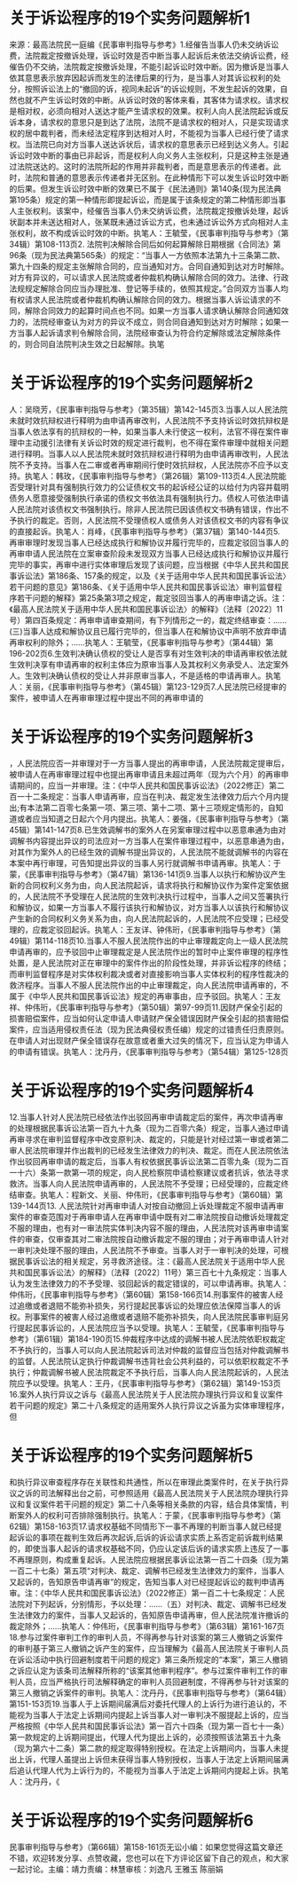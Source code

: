 # 关于诉讼程序的19个实务问题解析1

来源：最高法院民一庭编《民事审判指导与参考》1.经催告当事人仍未交纳诉讼费，法院裁定按撤诉处理，诉讼时效是否中断当事人起诉后未依法交纳诉讼费，经催告仍不交纳，法院裁定按撤诉处理，不能引起诉讼时效中断。因为撤诉是当事人依其意思表示放弃因起诉而发生的法律后果的行为，是当事人对其诉讼权利的处分，按照诉讼法上的“撤回的诉，视同未起诉”的诉讼规则，不发生起诉的效果，自然也就不产生诉讼时效的中断。从诉讼时效的客体来看，其客体为请求权。请求权是相对权，必须向相对人送达才能产生请求权的效果。权利人向人民法院起诉或反诉本身，请求权的意思只是到达了法院，法院不是请求权的相对人，只是实现请求权的居中裁判者，而未经法定程序到达相对人时，不能视为当事人已经行使了请求权。当法院已向对方当事人送达诉状后，请求权的意思表示已经到达义务人。引起诉讼时效中断的事由已非起诉，而是权利人向义务人主张权利，只是这种主张是通过法院送达的。这时的法院所起的作用并非裁判者，而是意思表示的传递者。此时，法院和普通的意思表示传递者并无区别。在此种情形下可以发生诉讼时效中断的后果。但发生诉讼时效中断的效果已不属于《民法通则》第140条(现为民法典第195条）规定的第一种情形即提起诉讼，而是属于该条规定的第二种情形即当事人主张权利。该案中，经催告当事人仍未交纳诉讼费，法院裁定按撤诉处理，起诉状副本并未送达相对人，张某既未通过诉讼方式，也未通过诉讼外方式向相对人主张权利，故不构成诉讼时效的中断。执笔人：王毓莹，《民事审判指导与参考》（第34辑）第108-113页2. 法院判决解除合同后如何起算解除日期根据《合同法》第96条（现为民法典第565条）的规定：“当事人一方依照本法第九十三条第二款、第九十四条的规定主张解除合同的，应当通知对方。合同自通知到达对方时解除。对方有异议的，可以请求人民法院或者仲裁机构确认解除合同的效力。法律、行政法规规定解除合同应当办理批准、登记等手续的，依照其规定。”合同双方当事人均有权请求人民法院或者仲裁机构确认解除合同的效力。根据当事人诉讼请求的不同，解除合同效力的起算时间点也不同。如果一方当事人请求确认解除合同通知效力的，法院经审查认为对方的异议不成立，则合同自通知到达对方时解除；如果一方当事人起诉请求判令解除合同，法院经审查认为符合约定解除或法定解除条件的，则合同自法院判决生效之日起解除。执笔

# 关于诉讼程序的19个实务问题解析2

人：吴晓芳，《民事审判指导与参考》（第35辑）第142-145页3.当事人以人民法院未就时效抗辩权进行释明为由申请再审改判，人民法院不予支持诉讼时效抗辩权是当事人依法享有的抗辩权的一种，如果当事人未行使这一权利，法官不得在案件审理中主动援引法律有关诉讼时效的规定进行裁判，也不得在案件审理中就相关问题进行释明。当事人以人民法院未就时效抗辩权进行释明为由申请再审改判，人民法院不予支持。当事人在二审或者再审期间行使时效抗辩权，人民法院亦不应予以支持。执笔人：韩玫，《民事审判指导与参考》（第26辑）第109-113页4.人民法院能否受理针对具有强制执行效力的公证债权文书的起诉经公证的以给付为内容并载明债务人愿意接受强制执行承诺的债权文书依法具有强制执行力。债权人可依法申请人民法院对该债权文书强制执行。除非人民法院已因该债权文书确有错误，作出不予执行的裁定。否则，人民法院不受理债权人或债务人对该债权文书的内容有争议的直接起诉。执笔人：肖峰，《民事审判指导与参考》（第37辑）第140-144页5. 再审审理时发现当事人已经达成执行和解协议并履行完毕的，应裁定驳回当事人的再审申请人民法院在立案审查阶段未发现双方当事人已经达成执行和解协议并履行完毕的事实，再审中进行实体审理后发现了该问题，应当根据《中华人民共和国民事诉讼法》第186条、157条的规定，以及《关于适用中华人民共和国民事诉讼法〉若干问题的意见》第186条、《关于适用中华人民共和国民事诉讼法〉审判监督程序若干问题的解释》第25条第3项之规定，裁定驳回当事人的再审申请之诉。注：《最高人民法院关于适用中华人民共和国民事诉讼法〉的解释》（法释〔2022〕11号）第四百条规定：再审申请审查期间，有下列情形之一的，裁定终结审查：……(三)当事人达成和解协议且已履行完毕的，但当事人在和解协议中声明不放弃申请再审权利的除外；……执笔人：王毓莹，《民事审判指导与参考》（第44辑）第196-202页6.生效判决确认债权的受让人是否享有对生效判决的申请再审权依法就生效判决享有申请再审的权利主体应为原审当事人及其权利义务承受人、法定案外人。生效判决确认债权的受让人并非原审当事人，不是适格的申请再审人。执笔人：关丽，《民事审判指导与参考》（第45辑）第123-129页7.人民法院已经提审的案件，被申请人在再审审理过程中提出不同的再审申请的

# 关于诉讼程序的19个实务问题解析3

，人民法院应否一并审理对于一方当事人提出的再审申请，人民法院裁定提审后，被申请人在再审审理过程中也提出再审申请且未超过两年（现为六个月）的再审申请期间的，应当一并审理。注：《中华人民共和国民事诉讼法》（2022修正）第二百一十二条规定：当事人申请再审，应当在判决、裁定发生法律效力后六个月内提出;有本法第二百零七条第一项、第三项、第十二项、第十三项规定情形的，自知道或者应当知道之日起六个月内提出。执笔人：姜强，《民事审判指导与参考》（第45辑）第141-147页8.已生效调解书的案外人在另案审理过程中以恶意串通为由对调解书内容提出异议的司法应对一方当事人在案件审理过程中，以恶意串通为由，对其作为案外人的已经生效的调解书提出异议的，人民法院不能就调解书的内容在本案中再行审理，可告知提出异议的当事人另行就调解书申请再审。执笔人：于蒙，《民事审判指导与参考》（第47辑）第136-141页9.当事人以执行和解协议产生新的合同权利义务为由，向人民法院起诉，请求将执行和解协议作为案件定案依据的，人民法院不予受理在人民法院的生效判决执行过程中，当事人之间又签署执行和解协议，如果一方当事人不履行该执行和解协议，对方当事人以该执行和解协议产生新的合同权利义务关系为由，向人民法院起诉的，人民法院不应受理；已经受理的，应裁定驳回起诉。执笔人：王友详、钟伟珩，《民事审判指导与参考》（第49辑）第114-118页10.当事人不服人民法院作出的中止审理裁定向上一级人民法院申请再审的，应予驳回中止审理裁定是人民法院作出的暂时中止案件审理的程序性处置，是人民法院对正在审理中的案件作出的阶段性处理，并非诉讼程序的终结；而审判监督程序是对实体权利裁决或者对直接影响当事人实体权利的程序性裁决的救济程序。当事人不服人民法院作出的中止审理裁定，向人民法院申请再审的，不属于《中华人民共和国民事诉讼法》规定的再审事由，应予驳回。执笔人：王友祥、仲伟珩，《民事审判指导与参考》（第50辑）第97-99页11.因财产保全引起的损害赔偿案件，应当如何认定申请人申请财产保全错误因财产保全引起的损害赔偿案件，应当适用侵权责任法（现为民法典侵权责任编）规定的过错责任归责原则。在申请人对出现财产保全错误存在故意或者重大过失的情况下，应当认定为申请人的申请有错误。执笔人：沈丹丹，《民事审判指导与参考》（第54辑）第125-128页

# 关于诉讼程序的19个实务问题解析4

12.当事人针对人民法院已经依法作出驳回再审申请裁定后的案件，再次申请再审的处理根据民事诉讼法第一百九十九条（现为二百零六条）规定，当事人通过申请再审寻求在审判监督程序中改变原判决、裁定的，只能是针对经过第一审或者第二审人民法院审理并作出裁判的已经发生法律效力的判决、裁定。而在人民法院依法作出驳回再审申请的裁定后，当事人有权依据民事诉讼法第二百零九条（现为二百一十六）条第一款第一项的规定，向人民检察院申请检察建议或者抗诉，依法寻求救济。当事人向人民法院申请再审的，人民法院不予受理；已经受理的，应裁定终结审查。执笔人：程新文、关丽、仲伟珩，《民事审判指导与参考》（第60辑）第139-144页13. 人民法院针对再审申请人对按自动撤回上诉处理裁定不服申请再审案件的审查范围对于再审申请人在再审申请中既有对二审法院按自动撤诉处理裁定不服的理由，也有对一审法院实体判决内容不服的理由，人民法院对该再审申请案件的审查，仅审查其对二审法院按自动撤诉裁定不服的理由；对于再审申请人针对一审判决处理不服的理由，人民法院不予审查。当事人对于一审判决的处理，可根据民事诉讼法的相关规定，另寻救济途径。注：《最高人民法院关于适用中华人民共和国民事诉讼法〉的解释》（法释〔2022〕11号）第三百七十九条规定：当事人认为发生法律效力的不予受理、驳回起诉的裁定错误的，可以申请再审。执笔人：仲伟珩，《民事审判指导与参考》（第60辑）第158-166页14.刑事案件的被害人经过追缴或者退赔不能弥补损失，另行提起民事诉讼的处理应依法保障当事人的诉权。刑事案件的被害人经过追缴或者退赔不能弥补损失，向人民法院民事审判庭另行提起民事诉讼的，人民法院应当予以受理。执笔人：王毓莹，《民事审判指导与参考》（第61辑）第184-190页15.仲裁程序中达成的调解书被人民法院依职权裁定不予执行的，当事人可以向人民法院起诉司法对仲裁的监督应当包括对仲裁调解书的监督。人民法院认定执行仲裁调解书违背社会公共利益的，可以依职权裁定不予执行；仲裁调解书被人民法院裁定不予执行后，当事人向人民法院起诉的，人民法院应予以受理。执笔人：王丹，《民事审判指导与参考》（第62辑）第149-153页16.案外人执行异议之诉与《最高人民法院关于人民法院办理执行异议和复议案件若干问题的规定》第二十八条规定的适用案外人执行异议之诉虽为实体审理程序，但

# 关于诉讼程序的19个实务问题解析5

和执行异议审查程序存在关联性和共通性，所以在审理此类案件时，在关于执行异议之诉的司法解释出台之前，可参照适用《最高人民法院关于人民法院办理执行异议和复议案件若干问题的规定》第二十八条等相关条款的内容，结合具体案情，判断案外人的权利可否排除强制执行。执笔人：于蒙，《民事审判指导与参考》（第62辑）第158-163页17.请求权基础不同情形下一事不再理的判断当事人就已经提起诉讼的事项在裁判生效后再次起诉,后诉的诉讼请求实质上系否定前诉裁判结果的，即使当事人起诉的请求权基础不同，仍应认定该后诉的请求实质上违反了一事不再理原则，构成重复起诉。人民法院应根据民事诉讼法第一百二十四条（现为第一百二十七条）第五项“对判决、裁定、调解书已经发生法律效力的案件，当事人又起诉的，告知原告申请再审”的规定，告知当事人对已经提起诉讼的裁判申请再审。注：《中华人民共和国民事诉讼法》（2022修正）第一百二十七条规定：人民法院对下列起诉，分别情形，予以处理：……（五）对判决、裁定、调解书已经发生法律效力的案件，当事人又起诉的，告知原告申请再审，但人民法院准许撤诉的裁定除外；……执笔人：仲伟珩，《民事审判指导与参考》（第63辑）第161-167页18.参与过案件审判工作的审判人员，不得再参与针对该案的第三人撤销之诉案件的审判基于第三人撤销之诉产生的案件，应当理解为《最高人民法院关于审判人员在诉讼活动中执行回避制度若干问题的规定》第三条所规定的“本案”，第三人撤销之诉应认定为该条司法解释所称的“该案其他审判程序”。参与过案件审判工作的审判人员，应当严格执行司法解释确定的审判人员回避制度，不得再参与针对该案的第三人撤销之诉案件的审判。执笔人：沈丹丹，《民事审判指导与参考》（第64辑）第151-153页19.当事人于上诉期间届满后对委托代理人的上诉行为进行追认的，不能视为当事人于法定上诉期间内提起上诉当事人对一审判决不服提起上诉的，应当严格按照《中华人民共和国民事诉讼法》第一百六十四条（现为第一百七十一条）第一款规定的上诉期间提出，代理人代为提出上诉的，必须按照该法第五十九条（现为第六十二条）第二款的规定取得特别授权。在法定上诉期间内，当事人未提出上诉，代理人虽提出上诉但未获得当事人特别授权，当事人于法定上诉期间届满后追认代理人代为上诉行为的，不能视为当事人于法定上诉期间内提起上诉。执笔人：沈丹丹，《

# 关于诉讼程序的19个实务问题解析6

民事审判指导与参考》（第66辑）第158-161页无讼小编：如果您觉得这篇文章还不错，欢迎转发分享、点赞收藏，您也可以在下方评论区留下自己的观点，和大家一起讨论。主编：靖力责编：林慧审核：刘逸凡 王雅玉 陈丽娟

